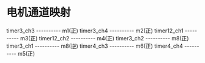 # 电机通道映射

timer3_ch3  ---------- m1(正)
timer3_ch4  ---------- m2(正)
timer12_ch1 ---------- m3(正)
timer12_ch2 ---------- m4(正)
timer3_ch2  ---------- m8(正)
timer3_ch1  ---------- m8(逆)
timer4_ch3  ---------- m6(正)
timer4_ch4  ---------- m5(正)